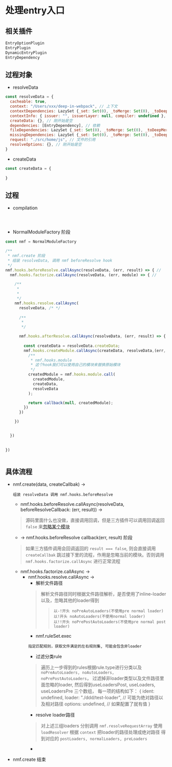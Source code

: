 # 处理entry入口

## 相关插件
```js
EntryOptionPlugin
EntryPlugin
DynamicEntryPlugin
EntryDependency
```

## 过程对象
- resolveData
```js
const resolveData = {
  cacheable: true,
  context: "/Users/xxx/deep-in-webpack", // 上下文
  contextDependencies: LazySet {_set: Set(0), _toMerge: Set(0), _toDeepMerge: Array(0), …},
  contextInfo: { issuer: "", issuerLayer: null, compiler: undefined },
  createData: {}, // 刚开始是空
  dependencies: [EntryDependency], // 依赖
  fileDependencies: LazySet {_set: Set(0), _toMerge: Set(0), _toDeepMerge: Array(0), …},
  missingDependencies: LazySet {_set: Set(0), _toMerge: Set(0), _toDeepMerge: Array(0), …},
  request: "./src/home/js", // 文件的引用
  resolveOptions: {}, // 刚开始是空
}
```

- createData
```js
const createData = {
  
}
```

## 过程
- compilation
```js




```

- NormalModuleFactory 阶段

```js
const nmf = NormalModuleFactory

/**
 * nmf.create 阶段
 * 组装 resolveData, 调用 nmf beforeResolve hook
 */
nmf.hooks.beforeResolve.callAsync(resolveData, (err, result) => { // 
  nmf.hooks.factorize.callAsync(resolveData, (err, module) => { // 

    /**
     *
     * 
     */
    nmf.hooks.resolve.callAsync(
      resolveData, /* */
      
      /**
       * 
       */

      nmf.hooks.afterResolve.callAsync(resolveData, (err, result) => {
        
        const createData = resolveData.createData;
        nmf.hooks.createModule.callAsync(createData, resolveData,(err, createdModule) => {
          /**
           * nmf.hooks.module 
           * 这个hook我们可以使用自己的模块来替换原始模块
           */
          createdModule = nmf.hooks.module.call(
            createdModule,
            createData,
            resolveData
          );

          return callback(null, createdModule);
        })
      })

    })
      

  })
 
  
})



```

## 具体流程

- nmf.create(data, createCallbak) ->
  ```
  组装 resolveData 调用 nmf.hooks.beforeResolve
  ```
  - nmf.hooks.beforeResolve.callAsync(resolveData, beforeResolveCallback: (err, result)) ->
  > 源码里面什么也没做，直接调用回调，但是三方插件可以调用回调返回 `false` 来[忽略某个模块](../../Skills/README.md#module)
  - -> nmf.hooks.beforeResolve callback(err, result) 阶段
  > 如果三方插件调用会回调返回的 `result === false`, 则会直接调用 `createCallbak` 跳过接下里的流程，作用是忽略当前的模块。否则调用 `nmf.hooks.factorize.callAsync` 进行正常流程
    - nmf.hooks.factorize.callAsync -> 
      - nmf.hooks.resolve.callAsync ->
        - 解析文件路径
        >解析文件路径同时根据文件路径解析，是否使用了inline-loader以及，忽略其他的loader得到
          >>`以-!开头 noPreAutoLoaders(不使用pre normal loader)`<br>
          >>`以!开头 noAutoLoaders(不使用normal loader)`<br>
          >>`以!!开头 noPrePostAutoLoaders(不使用pre normal post loader)`<br>
        - nmf.ruleSet.exec
        ```
        指定匹配规则，获取文件满足的左右规则集, 可能会包含非loader
        ```
        - 过滤分类rule
        >遍历上一步得到的rules根据rule.type进行分类以及`noPreAutoLoaders, noAutoLoaders, noPrePostAutoLoaders`，
        过滤掉非loader类型以及文件路径里面忽略的loader, 然后得到useLoadersPost, useLoaders, useLoadersPre 三个数组，
        每一项的结构如下：
        {
          ident: undefined, 
          loader: "./ddd/test-loader", // 可能为绝对路径以及相对路径
          options: undefined, // 如果配置了就有值
        }
        - resolve loader路径
        > 对上述三组loaders 分别调用 `nmf.resolveRequestArray` 
        使用 `loadResolver` 根据 `context` 把loader的路径处理成绝对路径
        得到对应的 `postLoaders, normalLoaders, preLoaders`
        -

- nmf.create 结束  